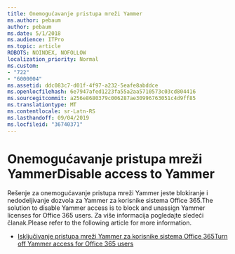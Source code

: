 ```yaml
---
title: Onemogućavanje pristupa mreži Yammer
ms.author: pebaum
author: pebaum
ms.date: 5/1/2018
ms.audience: ITPro
ms.topic: article
ROBOTS: NOINDEX, NOFOLLOW
localization_priority: Normal
ms.custom:
- "722"
- "6000004"
ms.assetid: ddc083c7-d01f-4f97-a232-5eafe8abddce
ms.openlocfilehash: 6e7947afed1223fa55a2aa5710573c03cd804416
ms.sourcegitcommit: a256e8680379c006287ae30996763051c4d9ff85
ms.translationtype: MT
ms.contentlocale: sr-Latn-RS
ms.lasthandoff: 09/04/2019
ms.locfileid: "36740371"
---
```

# <a name="disable-access-to-yammer"></a><span data-ttu-id="49c98-102">Onemogućavanje pristupa mreži Yammer</span><span class="sxs-lookup"><span data-stu-id="49c98-102">Disable access to Yammer</span></span>

<span data-ttu-id="49c98-103">Rešenje za onemogućavanje pristupa mreži Yammer jeste blokiranje i nedodeljivanje dozvola za Yammer za korisnike sistema Office 365.</span><span class="sxs-lookup"><span data-stu-id="49c98-103">The solution to disable Yammer access is to block and unassign Yammer licenses for Office 365 users.</span></span> <span data-ttu-id="49c98-104">Za više informacija pogledajte sledeći članak.</span><span class="sxs-lookup"><span data-stu-id="49c98-104">Please refer to the following article for more information.</span></span>
  
- [<span data-ttu-id="49c98-105">Isključivanje pristupa mreži Yammer za korisnike sistema Office 365</span><span class="sxs-lookup"><span data-stu-id="49c98-105">Turn off Yammer access for Office 365 users</span></span>](https://docs.microsoft.com/yammer/manage-yammer-users/turn-off-user-access)
